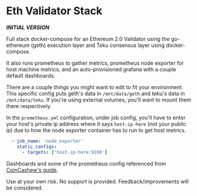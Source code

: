 # Eth Validator Stack

__*INITIAL VERSION*__

Full stack docker-compose for an Ethereum 2.0 Validator using the go-ethereum (geth) execution layer and Teku consensus layer using docker-compose.

It also runs prometheus to gather metrics, prometheus node exporter for host machine metrics, and an auto-provisioned grafana with a couple default dashboards.

There are a couple things you might want to edit to fit your environment. This specific config puts geth's data in `/mnt/data/geth` and teku's data in `/mnt/data/teku`. If you're using external volumes, you'll want to mount them there respectively.

In the `prometheus.yml` configuration, under job config, you'll have to enter your host's private ip address where it says `host-ip-here` (not your public ip) due to how the node exporter container has to run to get host metrics.

```yaml
  - job_name: 'node_exporter'
    static_configs:
      - targets: ['host-ip-here:9100']
```

Dashboards and some of the prometheus config referenced from [CoinCashew's guide](https://www.coincashew.com/coins/overview-eth/guide-or-how-to-setup-a-validator-on-eth2-mainnet/part-i-installation/monitoring-your-validator-with-grafana-and-prometheus).

Use at your own risk. No support is provided. Feedback/improvements will be considered.